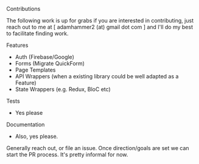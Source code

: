 Contributions

The following work is up for grabs if you are interested in contributing, 
just reach out to me at [ adamhammer2 (at) gmail dot com ] and I'll do my
best to facilitate finding work.

Features
  - Auth (Firebase/Google)
  - Forms (Migrate QuickForm)
  - Page Templates
  - API Wrappers (when a existing library could be well adapted as a Feature)
  - State Wrappers (e.g. Redux, BloC etc)  

Tests
  - Yes please

Documentation
  - Also, yes please.


Generally reach out, or file an issue. Once direction/goals are set we can start
the PR process. It's pretty informal for now.
